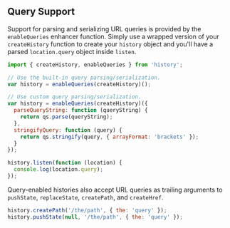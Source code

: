 ## Query Support

Support for parsing and serializing URL queries is provided by the `enableQueries` enhancer function. Simply use a wrapped version of your `createHistory` function to create your `history` object and you'll have a parsed `location.query` object inside `listen`.

```js
import { createHistory, enableQueries } from 'history';

// Use the built-in query parsing/serialization.
var history = enableQueries(createHistory)();

// Use custom query parsing/serialization.
var history = enableQueries(createHistory)({
  parseQueryString: function (queryString) {
    return qs.parse(queryString);
  },
  stringifyQuery: function (query) {
    return qs.stringify(query, { arrayFormat: 'brackets' });
  }
});

history.listen(function (location) {
  console.log(location.query);
});
```

Query-enabled histories also accept URL queries as trailing arguments to `pushState`, `replaceState`, `createPath`, and `createHref`.

```js
history.createPath('/the/path', { the: 'query' });
history.pushState(null, '/the/path', { the: 'query' });
```
